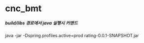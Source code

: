 # cnc_bmt


##### build/libs 경로에서 java 실행시 커맨드
java -jar -Dspring.profiles.active=prod  rating-0.0.1-SNAPSHOT.jar
